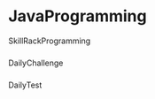 # JavaProgramming
<p align="left">SkillRackProgramming</p>

###

<p align="left">DailyChallenge</p>

###

<p align="left">DailyTest</p>

